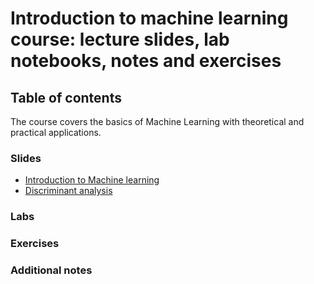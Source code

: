 # Introduction to machine learning course: lecture slides, lab notebooks, notes and exercises

## Table of contents

The course covers the basics of Machine Learning with theoretical and practical applications.

### Slides

- [Introduction to Machine learning](https://github.com/sylvainlc/22-ISUP-MachineLearning/tree/main/1-Introduction/Lecture/intro.pdf)
- [Discriminant analysis](https://github.com/sylvainlc/22-ISUP-MachineLearning/tree/main/2-DiscriminantAnalysis/Lecture/LDA.pdf)


### Labs



### Exercises


### Additional notes